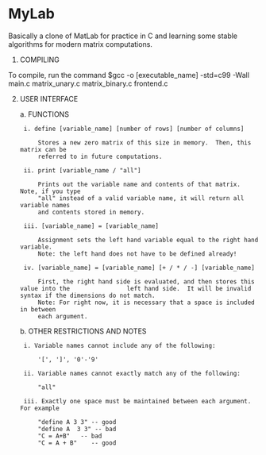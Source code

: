 # MyLab
Basically a clone of MatLab for practice in C and learning some stable algorithms for modern matrix computations.

1. COMPILING

To compile, run the command
$gcc -o [executable_name] -std=c99 -Wall main.c matrix_unary.c matrix_binary.c frontend.c

2. USER INTERFACE

	a. FUNCTIONS
	
		i. define [variable_name] [number of rows] [number of columns]
		
			Stores a new zero matrix of this size in memory.  Then, this matrix can be
			referred to in future computations.
	
		ii. print [variable_name / "all"]

			Prints out the variable name and contents of that matrix.  Note, if you type
			"all" instead of a valid variable name, it will return all variable names 
			and contents stored in memory.	
		 
		iii. [variable_name] = [variable_name]

			Assignment sets the left hand variable equal to the right hand variable.
			Note: the left hand does not have to be defined already!

		iv. [variable_name] = [variable_name] [+ / * / -] [variable_name]

			First, the right hand side is evaluated, and then stores this value into the			    left hand side.  It will be invalid syntax if the dimensions do not match.
			Note: For right now, it is necessary that a space is included in between
			each argument.

	b. OTHER RESTRICTIONS AND NOTES

		i. Variable names cannot include any of the following:
		
			'[', ']', '0'-'9'
		
		ii. Variable names cannot exactly match any of the following:
		
			"all"

		iii. Exactly one space must be maintained between each argument.  For example

			"define A 3 3" -- good
			"define A  3 3" -- bad
			"C = A+B"	-- bad
			"C = A + B"    -- good
		
